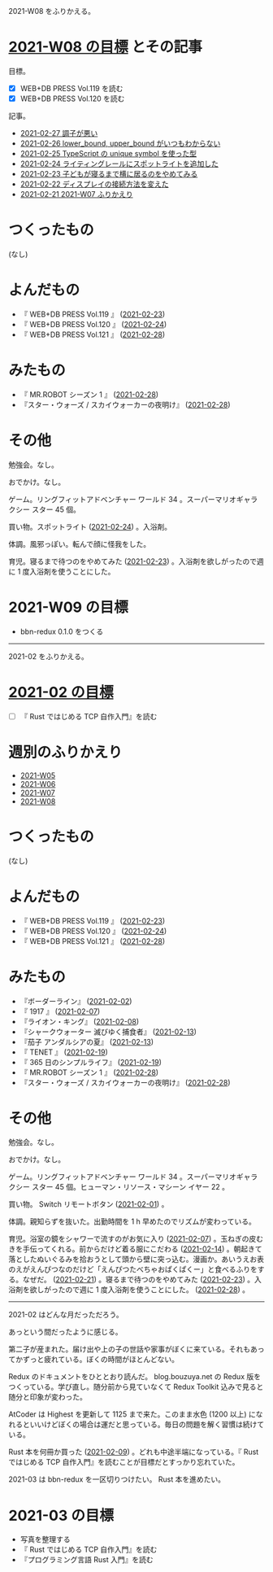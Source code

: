 2021-W08 をふりかえる。

# [2021-W08 の目標][2021-02-21] とその記事

目標。

- [x] WEB+DB PRESS Vol.119 を読む
- [x] WEB+DB PRESS Vol.120 を読む

記事。

- [2021-02-27 調子が悪い][2021-02-27]
- [2021-02-26 lower_bound, upper_bound がいつもわからない][2021-02-26]
- [2021-02-25 TypeScript の unique symbol を使った型][2021-02-25]
- [2021-02-24 ライティングレールにスポットライトを追加した][2021-02-24]
- [2021-02-23 子どもが寝るまで横に居るのをやめてみる][2021-02-23]
- [2021-02-22 ディスプレイの接続方法を変えた][2021-02-22]
- [2021-02-21 2021-W07 ふりかえり][2021-02-21]

# つくったもの

(なし)

# よんだもの

- 『 WEB+DB PRESS Vol.119 』 ([2021-02-23][])
- 『 WEB+DB PRESS Vol.120 』 ([2021-02-24][])
- 『 WEB+DB PRESS Vol.121 』 ([2021-02-28][])

# みたもの

- 『 MR.ROBOT シーズン 1 』 ([2021-02-28][])
- 『スター・ウォーズ / スカイウォーカーの夜明け』 ([2021-02-28][])

# その他

勉強会。なし。

おでかけ。なし。

ゲーム。リングフィットアドベンチャー ワールド 34 。スーパーマリオギャラクシー スター 45 個。

買い物。スポットライト ([2021-02-24][]) 。入浴剤。

体調。風邪っぽい。転んで顔に怪我をした。

育児。寝るまで待つのをやめてみた ([2021-02-23][]) 。入浴剤を欲しがったので週に 1 度入浴剤を使うことにした。

# 2021-W09 の目標

- bbn-redux 0.1.0 をつくる

---

2021-02 をふりかえる。

# [2021-02 の目標][2021-01-31]

- [ ] 『 Rust ではじめる TCP 自作入門』を読む

# 週別のふりかえり

- [2021-W05][2021-02-07]
- [2021-W06][2021-02-14]
- [2021-W07][2021-02-21]
- [2021-W08][2021-02-28]

# つくったもの

(なし)

# よんだもの

- 『 WEB+DB PRESS Vol.119 』 ([2021-02-23][])
- 『 WEB+DB PRESS Vol.120 』 ([2021-02-24][])
- 『 WEB+DB PRESS Vol.121 』 ([2021-02-28][])

# みたもの

- 『ボーダーライン』 ([2021-02-02][])
- 『 1917 』 ([2021-02-07][])
- 『ライオン・キング』 ([2021-02-08][])
- 『シャークウォーター 滅びゆく捕食者』 ([2021-02-13][])
- 『茄子 アンダルシアの夏』 ([2021-02-13][])
- 『 TENET 』 ([2021-02-19][])
- 『 365 日のシンプルライフ』 ([2021-02-19][])
- 『 MR.ROBOT シーズン 1 』 ([2021-02-28][])
- 『スター・ウォーズ / スカイウォーカーの夜明け』 ([2021-02-28][])

# その他

勉強会。なし。

おでかけ。なし。

ゲーム。リングフィットアドベンチャー ワールド 34 。スーパーマリオギャラクシー スター 45 個。ヒューマン・リソース・マシーン イヤー 22 。

買い物。 Switch リモートボタン ([2021-02-01][]) 。

体調。親知らずを抜いた。出勤時間を 1 h 早めたのでリズムが変わっている。

育児。浴室の鏡をシャワーで流すのがお気に入り ([2021-02-07][]) 。玉ねぎの皮むきを手伝ってくれる。前からだけど着る服にこだわる ([2021-02-14][]) 。朝起きて落としたぬいぐるみを拾おうとして頭から壁に突っ込む。漫画か。あいうえお表のえがえんぴつなのだけど「えんぴつたべちゃおぱくぱくー」と食べるふりをする。なぜだ。 ([2021-02-21][]) 。寝るまで待つのをやめてみた ([2021-02-23][]) 。入浴剤を欲しがったので週に 1 度入浴剤を使うことにした。 ([2021-02-28][]) 。

---

2021-02 はどんな月だっただろう。

あっという間だったように感じる。

第二子が産まれた。届け出や上の子の世話や家事がぼくに来ている。それもあってかずっと疲れている。ぼくの時間がほとんどない。

Redux のドキュメントをひととおり読んだ。 blog.bouzuya.net の Redux 版をつくっている。学び直し。随分前から見ていなくて Redux Toolkit 込みで見ると随分と印象が変わった。

AtCoder は Highest を更新して 1125 まで来た。このまま水色 (1200 以上) になれるといいけどぼくの場合は運だと思っている。毎日の問題を解く習慣は続けている。

Rust 本を何冊か買った ([2021-02-09][]) 。どれも中途半端になっている。『 Rust ではじめる TCP 自作入門』を読むことが目標だとすっかり忘れていた。

2021-03 は bbn-redux を一区切りつけたい。 Rust 本を進めたい。

# 2021-03 の目標

- 写真を整理する
- 『 Rust ではじめる TCP 自作入門』を読む
- 『プログラミング言語 Rust 入門』を読む

[2021-01-31]: https://blog.bouzuya.net/2021/01/31/
[2021-02-01]: https://blog.bouzuya.net/2021/02/01/
[2021-02-02]: https://blog.bouzuya.net/2021/02/02/
[2021-02-07]: https://blog.bouzuya.net/2021/02/07/
[2021-02-08]: https://blog.bouzuya.net/2021/02/08/
[2021-02-09]: https://blog.bouzuya.net/2021/02/09/
[2021-02-13]: https://blog.bouzuya.net/2021/02/13/
[2021-02-14]: https://blog.bouzuya.net/2021/02/14/
[2021-02-19]: https://blog.bouzuya.net/2021/02/19/
[2021-02-21]: https://blog.bouzuya.net/2021/02/21/
[2021-02-22]: https://blog.bouzuya.net/2021/02/22/
[2021-02-23]: https://blog.bouzuya.net/2021/02/23/
[2021-02-24]: https://blog.bouzuya.net/2021/02/24/
[2021-02-25]: https://blog.bouzuya.net/2021/02/25/
[2021-02-26]: https://blog.bouzuya.net/2021/02/26/
[2021-02-27]: https://blog.bouzuya.net/2021/02/27/
[2021-02-28]: https://blog.bouzuya.net/2021/02/28/

